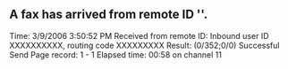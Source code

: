 A fax has arrived from remote ID ''.
------------------------------------------------------------
Time: 3/9/2006 3:50:52 PM
Received from remote ID: 
Inbound user ID XXXXXXXXXX, routing code XXXXXXXXX
Result: (0/352;0/0) Successful Send
Page record: 1 - 1
Elapsed time: 00:58 on channel 11

